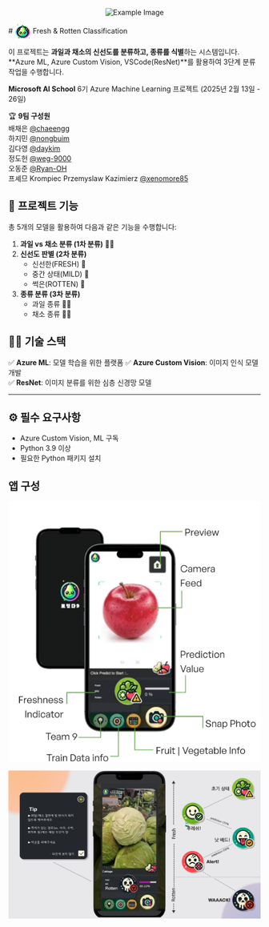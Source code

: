 <p align="center">
  <img src="https://github.com/user-attachments/assets/e361b831-31f6-43af-9ed3-2af9695ed695" alt="Example Image">
</p>
# <img src="https://github.com/weg-9000/image/blob/main/logo_mini.PNG" alt="Example Image" width="32" height="32" style="vertical-align: middle;"> Fresh & Rotten Classification

이 프로젝트는 **과일과 채소의 신선도를 분류하고, 종류를 식별**하는 시스템입니다. **Azure ML, Azure Custom Vision, VSCode(ResNet)**를 활용하여 3단계 분류 작업을 수행합니다.

**Microsoft AI School** 6기 Azure Machine Learning 프로젝트 (2025년 2월 13일 - 26일)

🏆 **9팀 구성원**\
배채은 [@chaeengg](https://github.com/chaeengg)\
하지민 [@nongbuim](https://github.com/nongbuim)\
김다영 [@daykim](https://github.com/daykim)\
정도헌 [@weg-9000](https://github.com/weg-9000)\
오동준 [@Ryan-OH](https://github.com/Ryan-OH)\
프셰므 Krompiec Przemyslaw Kazimierz [@xenomore85](https://github.com/xenomore85)


## 📌 프로젝트 기능 

총 5개의 모델을 활용하여 다음과 같은 기능을 수행합니다:

1. **과일 vs 채소 분류 (1차 분류)** 🍇🥦
2. **신선도 판별 (2차 분류)**
   - 신선한(FRESH) 🍏
   - 중간 상태(MILD) 🥬
   - 썩은(ROTTEN) 🍌
3. **종류 분류 (3차 분류)**
   - 과일 종류 🍓🍊
   - 채소 종류 🥕🌽


## 🧑‍💻 기술 스택
✅ **Azure ML**: 모델 학습을 위한 플랫폼
✅ **Azure Custom Vision**: 이미지 인식 모델 개발   
✅ **ResNet**: 이미지 분류를 위한 심층 신경망 모델    

---


## ⚙️ 필수 요구사항
- Azure Custom Vision, ML 구독
- Python 3.9 이상
- 필요한 Python 패키지 설치


## 앱 구성
<p align="center">
   <img src= "https://github.com/weg-9000/image/blob/main/%EC%8A%A4%ED%81%AC%EB%A6%B0%EC%83%B7%202025-03-09%20234806.png" alt="Example Image">
</p>

<p align="center">
   <img src= "https://github.com/weg-9000/image/blob/main/%EC%8A%A4%ED%81%AC%EB%A6%B0%EC%83%B7%202025-03-09%20234836.png" alt="Example Image">
</p>
